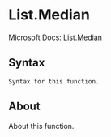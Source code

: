 # List.Median

Microsoft Docs: [List.Median](https://docs.microsoft.com/en-us/powerquery-m/list-median)

## Syntax

```
Syntax for this function.
```

## About

About this function.

